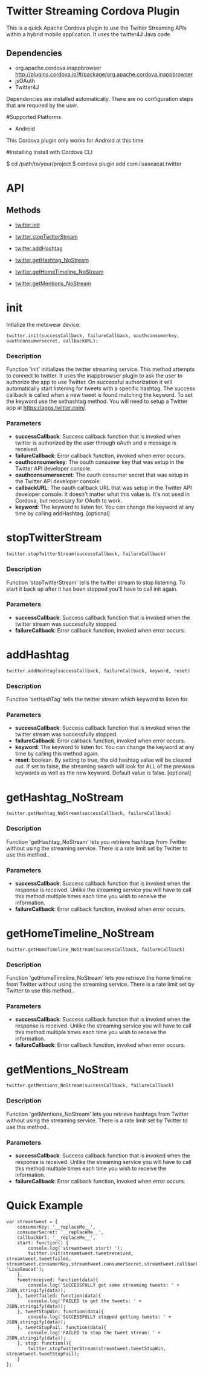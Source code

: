 # Twitter Streaming Cordova Plugin

This is a quick Apache Cordova plugin to use the Twitter Streaming APIs within a hybrid mobile application.  It uses the twitter4J Java code 

## Dependencies

- org.apache.cordova.inappbrowser http://plugins.cordova.io/#/package/org.apache.cordova.inappbrowser
- jsOAuth
- Twitter4J

Dependencies are installed automatically.  There are no configuration steps that are required by the user.

#Supported Platforms

* Android

This Cordova plugin only works for Android at this time

#Installing
Install with Cordova CLI

$ cd /path/to/your/project
$ cordova plugin add com.lisaseacat.twitter

# API


## Methods

- [twitter.init](#init)
- [twitter.stopTwitterStream](#stopTwitterStream)
- [twitter.addHashtag](#addHashtag)

- [twitter.getHashtag_NoStream](#getHashtag_NoStream)
- [twitter.getHomeTimeline_NoStream](#getHomeTimeline_NoStream)
- [twitter.getMentions_NoStream](#getMentions_NoStream)


# init

Intialize the metawear device.  

    twitter.init(successCallback, failureCallback, oauthconsumerkey, oauthconsumersecret, callbackURL);
    
### Description

Function 'init' initializes the twitter streaming service.  This method attempts to connect to twitter.  It uses the inappbrowser plugin to ask the user to authorize the app to use Twitter.  On successful authorization it will automatically start listening for tweets with a specific hashtag.  The success callback is called when a new tweet is found matching the keyword.  To set the keyword use the sethashtag method. You will need to setup a Twitter app at https://apps.twitter.com/. 

### Parameters

- __successCallback__: Success callback function that is invoked when twitter is authorized by the user through oAuth and a message is received.
- __failureCallback__: Error callback function, invoked when error occurs. 
- __oauthconsumerkey__: The oauth consumer key that was setup in the Twitter API developer console. 
- __oauthconsumersecret__: The oauth consumer secret that was setup in the Twitter API developer console. 
- __callbackURL__: The oauth callback URL that was setup in the Twitter API developer console. It doesn't matter what this value is. It's not used in Cordova, but necessary for OAuth to work.
- __keyword__: The keyword to listen for.  You can change the keyword at any time by calling addHashtag.  [optional]
 
# stopTwitterStream

    twitter.stopTwitterStream(successCallback, failureCallback) 
    
### Description

Function 'stopTwitterStream' tells the twitter stream to stop listening.  To start it back up after it has been stopped you'll have to call init again.

### Parameters

- __successCallback__: Success callback function that is invoked when the twitter stream was successfully stopped.
- __failureCallback__: Error callback function, invoked when error occurs. 

# addHashtag

    twitter.addHashtag(successCallback, failureCallback, keyword, reset) 
    
### Description

Function 'setHashTag' tells the twitter stream which keyword to listen for.  

### Parameters

- __successCallback__: Success callback function that is invoked when the twitter stream was successfully stopped.
- __failureCallback__: Error callback function, invoked when error occurs. 
- __keyword__: The keyword to listen for.  You can change the keyword at any time by calling this method again.
- __reset__: boolean.  By setting to true, the old hashtag value will be cleared out.  If set to false, the streaming search will look for ALL of the previous keywords as well as the new keyword. Default value is false. [optional]
    
# getHashtag_NoStream

    twitter.getHashtag_NoStream(successCallback, failureCallback) 
    
### Description

Function 'getHashtag_NoStream' lets you retrieve hashtags from Twitter without using the streaming service.  There is a rate limit set by Twitter to use this method..  

### Parameters

- __successCallback__: Success callback function that is invoked when the response is received.  Unlike the streaming service you will have to call this method multiple times each time you wish to receive the information.
- __failureCallback__: Error callback function, invoked when error occurs. 

# getHomeTimeline_NoStream

    twitter.getHomeTimeline_NoStream(successCallback, failureCallback) 
    
### Description

Function 'getHomeTimeline_NoStream' lets you retrieve the home timeline from Twitter without using the streaming service.  There is a rate limit set by Twitter to use this method..  

### Parameters

- __successCallback__: Success callback function that is invoked when the response is received.  Unlike the streaming service you will have to call this method multiple times each time you wish to receive the information.
- __failureCallback__: Error callback function, invoked when error occurs. 

# getMentions_NoStream

    twitter.getMentions_NoStream(successCallback, failureCallback) 
    
### Description

Function 'getMentions_NoStream' lets you retrieve hashtags from Twitter without using the streaming service.  There is a rate limit set by Twitter to use this method..  

### Parameters

- __successCallback__: Success callback function that is invoked when the response is received.  Unlike the streaming service you will have to call this method multiple times each time you wish to receive the information.
- __failureCallback__: Error callback function, invoked when error occurs. 




# Quick Example

    var streamtweet = {
        consumerKey: '__replaceMe__',
        consumerSecret: '__replaceMe__',
        callbackUrl: '__replaceMe__',
        start: function() {
            console.log('streamtweet start! ');
            twitter.init(streamtweet.tweetreceived, streamtweet.tweetfailed, streamtweet.consumerKey,streamtweet.consumerSecret,streamtweet.callbackUrl, 'LisaSeacat');
        }, 
        tweetreceived: function(data){
            console.log('SUCCESSFULLY got some streaming tweets: ' + JSON.stringify(data)); 
        }, tweetfailed: function(data){
            console.log('FAILED to get the tweets: ' + JSON.stringify(data));  
        }, tweetStopWin: function(data){
            console.log('SUCCESSFULLY stopped getting tweets: ' + JSON.stringify(data));  
        }, tweetStopFail: function(data){
            console.log('FAILED to stop the tweet stream: ' + JSON.stringify(data));  
        }, stop: function(){
            twitter.stopTwitterStream(streamtweet.tweetStopWin, streamtweet.tweetStopFail);   
        }
    };